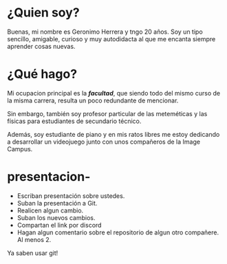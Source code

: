 # ¿Quien soy?
  Buenas, mi nombre es Geronimo Herrera y tngo 20 años. Soy un tipo sencillo, amigable, curioso y muy autodidacta al que me encanta siempre aprender cosas nuevas.

# ¿Qué hago?
  Mi ocupacion principal es la ***facultad***, que siendo todo del mismo curso de la misma carrera, resulta un poco redundante de mencionar.

  Sin embargo, también soy profesor particular de las meteméticas y las físicas para estudiantes de secundario técnico.

  Además, soy estudiante de piano y en mis ratos libres me estoy dedicando a desarrollar un videojuego junto con unos compañeros de la Image Campus.

# presentacion-

- Escriban presentación sobre ustedes.
- Suban la presentación a Git.
- Realicen algun cambio.
- Suban los nuevos cambios.
- Compartan el link por discord
- Hagan algun comentario sobre el repositorio de algun otro compañere. Al menos 2.

Ya saben usar git!
